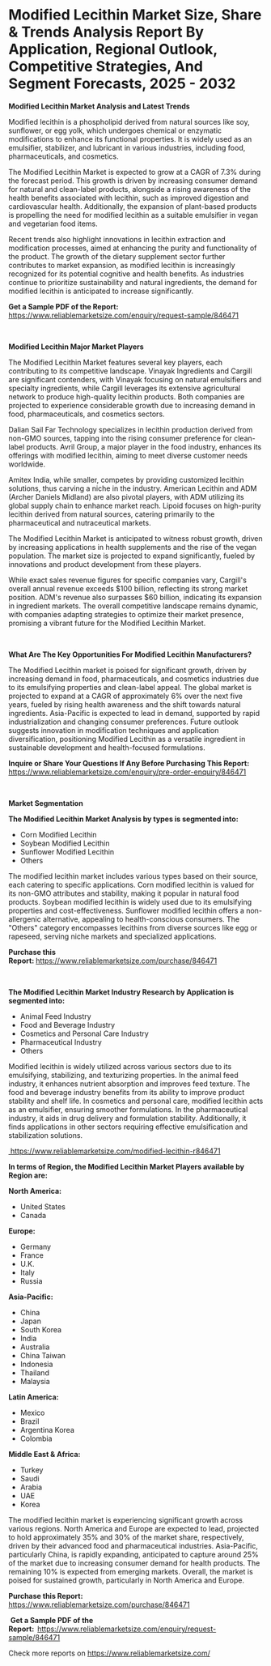 <p><h1>Modified Lecithin Market Size, Share & Trends Analysis Report By Application, Regional Outlook, Competitive Strategies, And Segment Forecasts, 2025 - 2032</h1></p><p><strong>Modified Lecithin Market Analysis and Latest Trends</strong></p>
<p><p>Modified lecithin is a phospholipid derived from natural sources like soy, sunflower, or egg yolk, which undergoes chemical or enzymatic modifications to enhance its functional properties. It is widely used as an emulsifier, stabilizer, and lubricant in various industries, including food, pharmaceuticals, and cosmetics. </p><p>The Modified Lecithin Market is expected to grow at a CAGR of 7.3% during the forecast period. This growth is driven by increasing consumer demand for natural and clean-label products, alongside a rising awareness of the health benefits associated with lecithin, such as improved digestion and cardiovascular health. Additionally, the expansion of plant-based products is propelling the need for modified lecithin as a suitable emulsifier in vegan and vegetarian food items. </p><p>Recent trends also highlight innovations in lecithin extraction and modification processes, aimed at enhancing the purity and functionality of the product. The growth of the dietary supplement sector further contributes to market expansion, as modified lecithin is increasingly recognized for its potential cognitive and health benefits. As industries continue to prioritize sustainability and natural ingredients, the demand for modified lecithin is anticipated to increase significantly.</p></p>
<p><strong>Get a Sample PDF of the Report:&nbsp;</strong> <a href="https://www.reliablemarketsize.com/enquiry/request-sample/846471?utm_campaign=2759&utm_medium=2&utm_source=Github&utm_content=ia&utm_term=31032025&utm_id=modified-lecithin">https://www.reliablemarketsize.com/enquiry/request-sample/846471</a></p>
<p>&nbsp;</p>
<p><strong>Modified Lecithin Major Market Players</strong></p>
<p><p>The Modified Lecithin Market features several key players, each contributing to its competitive landscape. Vinayak Ingredients and Cargill are significant contenders, with Vinayak focusing on natural emulsifiers and specialty ingredients, while Cargill leverages its extensive agricultural network to produce high-quality lecithin products. Both companies are projected to experience considerable growth due to increasing demand in food, pharmaceuticals, and cosmetics sectors.</p><p>Dalian Sail Far Technology specializes in lecithin production derived from non-GMO sources, tapping into the rising consumer preference for clean-label products. Avril Group, a major player in the food industry, enhances its offerings with modified lecithin, aiming to meet diverse customer needs worldwide.</p><p>Amitex India, while smaller, competes by providing customized lecithin solutions, thus carving a niche in the industry. American Lecithin and ADM (Archer Daniels Midland) are also pivotal players, with ADM utilizing its global supply chain to enhance market reach. Lipoid focuses on high-purity lecithin derived from natural sources, catering primarily to the pharmaceutical and nutraceutical markets.</p><p>The Modified Lecithin Market is anticipated to witness robust growth, driven by increasing applications in health supplements and the rise of the vegan population. The market size is projected to expand significantly, fueled by innovations and product development from these players.</p><p>While exact sales revenue figures for specific companies vary, Cargill's overall annual revenue exceeds $100 billion, reflecting its strong market position. ADM's revenue also surpasses $60 billion, indicating its expansion in ingredient markets. The overall competitive landscape remains dynamic, with companies adapting strategies to optimize their market presence, promising a vibrant future for the Modified Lecithin Market.</p></p>
<p>&nbsp;</p>
<p><strong>What Are The Key Opportunities For Modified Lecithin Manufacturers?</strong></p>
<p><p>The Modified Lecithin market is poised for significant growth, driven by increasing demand in food, pharmaceuticals, and cosmetics industries due to its emulsifying properties and clean-label appeal. The global market is projected to expand at a CAGR of approximately 6% over the next five years, fueled by rising health awareness and the shift towards natural ingredients. Asia-Pacific is expected to lead in demand, supported by rapid industrialization and changing consumer preferences. Future outlook suggests innovation in modification techniques and application diversification, positioning Modified Lecithin as a versatile ingredient in sustainable development and health-focused formulations.</p></p>
<p><strong>Inquire or Share Your Questions If Any Before Purchasing This Report:</strong> <a href="https://www.reliablemarketsize.com/enquiry/pre-order-enquiry/846471?utm_campaign=2759&utm_medium=2&utm_source=Github&utm_content=ia&utm_term=31032025&utm_id=modified-lecithin">https://www.reliablemarketsize.com/enquiry/pre-order-enquiry/846471</a></p>
<p>&nbsp;</p>
<p><strong>Market Segmentation</strong></p>
<p><strong>The Modified Lecithin Market Analysis by types is segmented into:</strong></p>
<p><ul><li>Corn Modified Lecithin</li><li>Soybean Modified Lecithin</li><li>Sunflower Modified Lecithin</li><li>Others</li></ul></p>
<p><p>The modified lecithin market includes various types based on their source, each catering to specific applications. Corn modified lecithin is valued for its non-GMO attributes and stability, making it popular in natural food products. Soybean modified lecithin is widely used due to its emulsifying properties and cost-effectiveness. Sunflower modified lecithin offers a non-allergenic alternative, appealing to health-conscious consumers. The "Others" category encompasses lecithins from diverse sources like egg or rapeseed, serving niche markets and specialized applications.</p></p>
<p><strong>Purchase this Report:&nbsp;</strong><a href="https://www.reliablemarketsize.com/purchase/846471?utm_campaign=2759&utm_medium=2&utm_source=Github&utm_content=ia&utm_term=31032025&utm_id=modified-lecithin">https://www.reliablemarketsize.com/purchase/846471</a></p>
<p>&nbsp;</p>
<p><strong>The Modified Lecithin Market Industry Research by Application is segmented into:</strong></p>
<p><ul><li>Animal Feed Industry</li><li>Food and Beverage Industry</li><li>Cosmetics and Personal Care Industry</li><li>Pharmaceutical Industry</li><li>Others</li></ul></p>
<p><p>Modified lecithin is widely utilized across various sectors due to its emulsifying, stabilizing, and texturizing properties. In the animal feed industry, it enhances nutrient absorption and improves feed texture. The food and beverage industry benefits from its ability to improve product stability and shelf life. In cosmetics and personal care, modified lecithin acts as an emulsifier, ensuring smoother formulations. In the pharmaceutical industry, it aids in drug delivery and formulation stability. Additionally, it finds applications in other sectors requiring effective emulsification and stabilization solutions.</p></p>
<p><a href="https://www.reliablemarketsize.com/modified-lecithin-r846471?utm_campaign=2759&utm_medium=2&utm_source=Github&utm_content=ia&utm_term=31032025&utm_id=modified-lecithin">&nbsp;https://www.reliablemarketsize.com/modified-lecithin-r846471</a></p>
<p><strong>In terms of Region, the Modified Lecithin Market Players available by Region are:</strong></p>
<p>
    <p> <strong> North America: </strong>
        <ul>
            <li>United States</li>
            <li>Canada</li>
        </ul>
        </p> 
    <p> <strong> Europe: </strong>
        <ul>
            <li>Germany</li>
            <li>France</li>
            <li>U.K.</li>
            <li>Italy</li>
            <li>Russia</li>
        </ul>
        </p> 
    <p> <strong> Asia-Pacific: </strong>
        <ul>
            <li>China</li>
            <li>Japan</li>
            <li>South Korea</li>
            <li>India</li>
            <li>Australia</li>
            <li>China Taiwan</li>
            <li>Indonesia</li>
            <li>Thailand</li>
            <li>Malaysia</li>
        </ul>
        </p> 
    <p> <strong> Latin America: </strong>
        <ul>
            <li>Mexico</li>
            <li>Brazil</li>
            <li>Argentina Korea</li>
            <li>Colombia</li>
        </ul>
        </p> 
    <p> <strong> Middle East & Africa: </strong>
        <ul>
            <li>Turkey</li>
            <li>Saudi</li>
            <li>Arabia</li>
            <li>UAE</li>
            <li>Korea</li>
        </ul>
    </p>
    </p>
<p><p>The modified lecithin market is experiencing significant growth across various regions. North America and Europe are expected to lead, projected to hold approximately 35% and 30% of the market share, respectively, driven by their advanced food and pharmaceutical industries. Asia-Pacific, particularly China, is rapidly expanding, anticipated to capture around 25% of the market due to increasing consumer demand for health products. The remaining 10% is expected from emerging markets. Overall, the market is poised for sustained growth, particularly in North America and Europe.</p></p>
<p><strong>Purchase this Report: </strong><a href="https://www.reliablemarketsize.com/purchase/846471?utm_campaign=2759&utm_medium=2&utm_source=Github&utm_content=ia&utm_term=31032025&utm_id=modified-lecithin">https://www.reliablemarketsize.com/purchase/846471</a></p>
<p>&nbsp;<strong>Get a Sample PDF of the Report:&nbsp;&nbsp;</strong><a href="https://www.reliablemarketsize.com/enquiry/request-sample/846471?utm_campaign=2759&utm_medium=2&utm_source=Github&utm_content=ia&utm_term=31032025&utm_id=modified-lecithin">https://www.reliablemarketsize.com/enquiry/request-sample/846471</a></p>
<p><strong></strong></p>
<p>Check more reports on <a href="https://www.reliablemarketsize.com/?utm_campaign=2759&utm_medium=2&utm_source=Github&utm_content=ia&utm_term=31032025&utm_id=modified-lecithin">https://www.reliablemarketsize.com/</a></p>